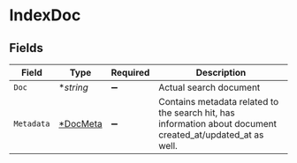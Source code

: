 # IndexDoc


## Fields

| Field                                                                                                      | Type                                                                                                       | Required                                                                                                   | Description                                                                                                |
| ---------------------------------------------------------------------------------------------------------- | ---------------------------------------------------------------------------------------------------------- | ---------------------------------------------------------------------------------------------------------- | ---------------------------------------------------------------------------------------------------------- |
| `Doc`                                                                                                      | **string*                                                                                                  | :heavy_minus_sign:                                                                                         | Actual search document                                                                                     |
| `Metadata`                                                                                                 | [*DocMeta](../../models/shared/docmeta.md)                                                                 | :heavy_minus_sign:                                                                                         | Contains metadata related to the search hit, has information about document created_at/updated_at as well. |